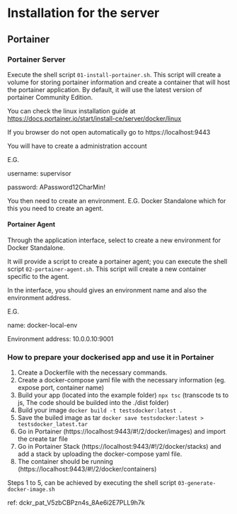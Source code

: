 # Installation for the server

## Portainer

### Portainer Server

Execute the shell script `01-install-portainer.sh`. This script will create a volume for storing portainer information and create a container that will host the portainer application. By default, it will use the latest version of portainer Community Edition.

You can check the linux installation guide at https://docs.portainer.io/start/install-ce/server/docker/linux

If you browser do not open automatically go to https://localhost:9443

You will have to create a administration account

E.G.

username: supervisor

password: APassword12CharMin!

You then need to create an environment. E.G. Docker Standalone which for this you need to create an agent.

#### Portainer Agent

Through the application interface, select to create a new environment for Docker Standalone.

It will provide a script to create a portainer agent; you can execute the shell script `02-portainer-agent.sh`. This script will create a new container specific to the agent.

In the interface, you should gives an environment name and also the environment address.

E.G.

name: docker-local-env

Environment address: 10.0.0.10:9001

### How to prepare your dockerised app and use it in Portainer

1. Create a Dockerfile with the necessary commands.
2. Create a docker-compose yaml file with the necessary information (eg. expose port, container name)
3. Build your app (located into the example folder) `npx tsc` (transcode ts to js, The code should be builded into the ./dist folder)
4. Build your image `docker build -t testsdocker:latest .`
5. Save the builed image as tar `docker save testsdocker:latest > testsdocker_latest.tar`
6. Go in Portainer (https://localhost:9443/#!/2/docker/images) and import the create tar file
7. Go in Portainer Stack (https://localhost:9443/#!/2/docker/stacks) and add a stack by uploading the docker-compose yaml file.
8. The container should be running (https://localhost:9443/#!/2/docker/containers)

Steps 1 to 5, can be achieved by executing the shell script `03-generate-docker-image.sh`

ref: dckr_pat_V5zbCBPzn4s_8Ae6i2E7PLL9h7k
